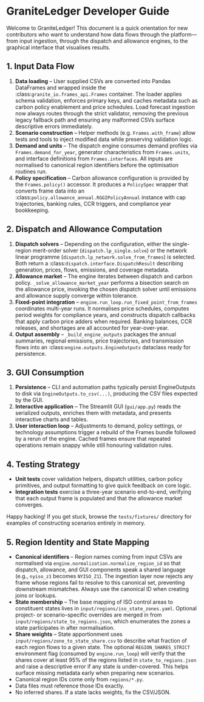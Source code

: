 # GraniteLedger Developer Guide

Welcome to GraniteLedger! This document is a quick orientation for new
contributors who want to understand how data flows through the platform—from
input ingestion, through the dispatch and allowance engines, to the graphical
interface that visualises results.

## 1. Input Data Flow

1. **Data loading** – User supplied CSVs are converted into Pandas DataFrames and
   wrapped inside the :class:`granite_io.frames_api.Frames` container. The loader applies
   schema validation, enforces primary keys, and caches metadata such as carbon
   policy enablement and price schedules. Load forecast ingestion now always
   routes through the strict validator, removing the previous legacy fallback
   path and ensuring any malformed CSVs surface descriptive errors immediately.
2. **Scenario construction** – Helper methods (e.g. `Frames.with_frame`) allow
   tests and tools to inject modified data while preserving validation logic.
3. **Demand and units** – The dispatch engine consumes demand profiles via
   `Frames.demand_for_year`, generator characteristics from `Frames.units`, and
   interface definitions from `Frames.interfaces`. All inputs are normalised to
   canonical region identifiers before the optimisation routines run.
4. **Policy specification** – Carbon allowance configuration is provided by the
   `Frames.policy()` accessor. It produces a `PolicySpec` wrapper that converts
   frame data into an :class:`policy.allowance_annual.RGGIPolicyAnnual`
   instance with cap trajectories, banking rules, CCR triggers, and compliance
   year bookkeeping.

## 2. Dispatch and Allowance Computation

1. **Dispatch solvers** – Depending on the configuration, either the
   single-region merit-order solver (`dispatch.lp_single.solve`) or the network
   linear programme (`dispatch.lp_network.solve_from_frames`) is selected. Both
   return a :class:`dispatch.interface.DispatchResult` describing generation,
   prices, flows, emissions, and coverage metadata.
2. **Allowance market** – The engine iterates between dispatch and carbon
   policy. `_solve_allowance_market_year` performs a bisection search on the
   allowance price, invoking the chosen dispatch solver until emissions and
   allowance supply converge within tolerance.
3. **Fixed-point integration** – `engine.run_loop.run_fixed_point_from_frames`
   coordinates multi-year runs. It normalises price schedules, computes period
   weights for compliance years, and constructs dispatch callbacks that apply
   carbon price adders when required. Banking balances, CCR releases, and
   shortages are all accounted for year-over-year.
4. **Output assembly** – `_build_engine_outputs` packages the annual summaries,
   regional emissions, price trajectories, and transmission flows into an
   :class:`engine.outputs.EngineOutputs` dataclass ready for persistence.

## 3. GUI Consumption

1. **Persistence** – CLI and automation paths typically persist EngineOutputs
   to disk via `EngineOutputs.to_csv(...)`, producing the CSV files expected
   by the GUI.
2. **Interactive application** – The Streamlit GUI (`gui/app.py`) reads the
   serialized outputs, enriches them with metadata, and presents interactive
   charts and tables.
3. **User interaction loop** – Adjustments to demand, policy settings, or
   technology assumptions trigger a rebuild of the Frames bundle followed by a
   rerun of the engine. Cached frames ensure that repeated operations remain
   snappy while still honouring validation rules.

## 4. Testing Strategy

* **Unit tests** cover validation helpers, dispatch utilities, carbon policy
  primitives, and output formatting to give quick feedback on core logic.
* **Integration tests** exercise a three-year scenario end-to-end, verifying
  that each output frame is populated and that the allowance market converges.

Happy hacking! If you get stuck, browse the `tests/fixtures/` directory for
examples of constructing scenarios entirely in memory.

## 5. Region Identity and State Mapping

* **Canonical identifiers** – Region names coming from input CSVs are normalised
  via `engine.normalization.normalize_region_id` so that dispatch, allowance,
  and GUI components speak a shared language (e.g., `nyiso_z1` becomes
  `NYISO_Z1`). The ingestion layer now rejects any frame whose regions fail to
  resolve to this canonical set, preventing downstream mismatches. Always use
  the canonical ID when creating joins or lookups.
* **State membership** – The base mapping of ISO control areas to constituent
  states lives in `input/regions/iso_state_zones.yaml`. Optional project- or
  scenario-specific overrides are merged in from
  `input/regions/state_to_regions.json`, which enumerates the zones a state
  participates in after normalisation.
* **Share weights** – State apportionment uses
  `input/regions/zone_to_state_share.csv` to describe what fraction of each
  region flows to a given state. The optional `REGION_SHARES_STRICT`
  environment flag (consumed by `engine.run_loop`) will verify that the shares
  cover at least 95% of the regions listed in `state_to_regions.json` and raise
  a descriptive error if any state is under-covered. This helps surface missing
  metadata early when preparing new scenarios.
* Canonical region IDs come only from `regions/*.py`.
* Data files must reference those IDs exactly.
* No inferred shares. If a state lacks weights, fix the CSV/JSON.

